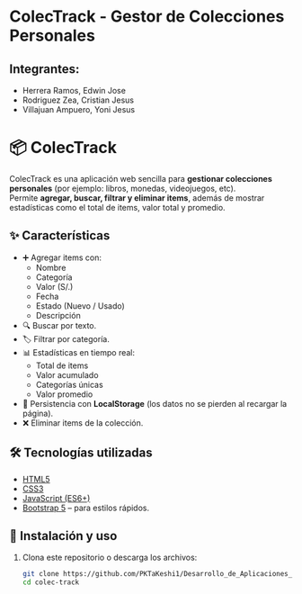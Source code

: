 # ColecTrack - Gestor de Colecciones Personales

## Integrantes:
- Herrera Ramos, Edwin Jose
- Rodriguez Zea, Cristian Jesus
- Villajuan Ampuero, Yoni Jesus

# 📦 ColecTrack

ColecTrack es una aplicación web sencilla para **gestionar colecciones personales** (por ejemplo: libros, monedas, videojuegos, etc).  
Permite **agregar, buscar, filtrar y eliminar items**, además de mostrar estadísticas como el total de items, valor total y promedio.

## ✨ Características

- ➕ Agregar items con:
  - Nombre
  - Categoría
  - Valor (S/.)
  - Fecha
  - Estado (Nuevo / Usado)
  - Descripción
- 🔍 Buscar por texto.
- 🏷️ Filtrar por categoría.
- 📊 Estadísticas en tiempo real:
  - Total de items
  - Valor acumulado
  - Categorías únicas
  - Valor promedio
- 💾 Persistencia con **LocalStorage** (los datos no se pierden al recargar la página).
- ❌ Eliminar items de la colección.

## 🛠️ Tecnologías utilizadas

- [HTML5](https://developer.mozilla.org/es/docs/Web/HTML)
- [CSS3](https://developer.mozilla.org/es/docs/Web/CSS)
- [JavaScript (ES6+)](https://developer.mozilla.org/es/docs/Web/JavaScript)
- [Bootstrap 5](https://getbootstrap.com/) – para estilos rápidos.


## 🚀 Instalación y uso

1. Clona este repositorio o descarga los archivos:

   ```bash
   git clone https://github.com/PKTaKeshi1/Desarrollo_de_Aplicaciones_Proyecto_Fase_I
   cd colec-track


